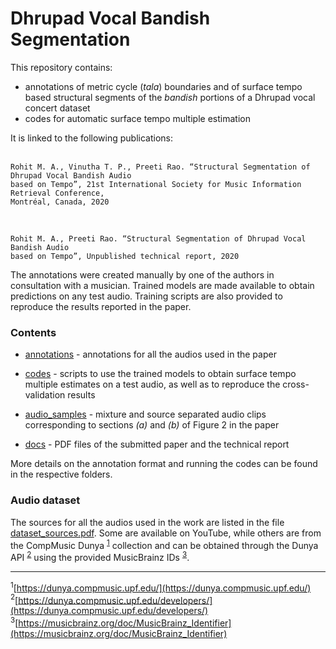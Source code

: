 # Dhrupad Vocal Bandish Segmentation
This repository contains:
* annotations of metric cycle (*tala*) boundaries and of surface tempo based structural segments of the *bandish* portions of a Dhrupad vocal concert dataset
* codes for automatic surface tempo multiple estimation </br>

It is linked to the following publications: </br> </br>
```
Rohit M. A., Vinutha T. P., Preeti Rao. “Structural Segmentation of Dhrupad Vocal Bandish Audio 
based on Tempo”, 21st International Society for Music Information Retrieval Conference,
Montréal, Canada, 2020
```
</br>

```
Rohit M. A., Preeti Rao. “Structural Segmentation of Dhrupad Vocal Bandish Audio 
based on Tempo”, Unpublished technical report, 2020
```

The annotations were created manually by one of the authors in consultation with a musician. Trained models are made available to obtain predictions on any test audio. Training scripts are also provided to reproduce the results reported in the paper.

### Contents
* [annotations](./annotations) - annotations for all the audios used in the paper </br>
* [codes](./codes) - scripts to use the trained models to obtain surface tempo multiple estimates on a test audio, as well as to reproduce the cross-validation results </br>

* [audio_samples](./audio_samples) - mixture and source separated audio clips corresponding to sections *(a)* and *(b)* of Figure 2 in the paper
* [docs](./docs) - PDF files of the submitted paper and the technical report 

More details on the annotation format and running the codes can be found in the respective folders.

### Audio dataset
The sources for all the audios used in the work are listed in the file [dataset_sources.pdf](./annotations/dataset_sources.pdf). Some are available on YouTube, while others are from the CompMusic Dunya <sup>[1](#fn1)</sup> collection and can be obtained through the Dunya API <sup>[2](#fn2)</sup> using the provided MusicBrainz IDs <sup>[3](#fn3)</sup>. </br>

***

<a name="fn1"><sup>1</sup></a>[https://dunya.compmusic.upf.edu/](https://dunya.compmusic.upf.edu/) </br>
<a name="fn2"><sup>2</sup></a>[https://dunya.compmusic.upf.edu/developers/](https://dunya.compmusic.upf.edu/developers/) </br>
<a name="fn3"><sup>3</sup></a>[https://musicbrainz.org/doc/MusicBrainz_Identifier](https://musicbrainz.org/doc/MusicBrainz_Identifier) </br>

